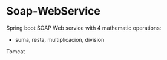# Soap-WebService

Spring boot SOAP Web service with 4 mathematic operations: 
* suma, resta, multiplicacion, division

Tomcat
